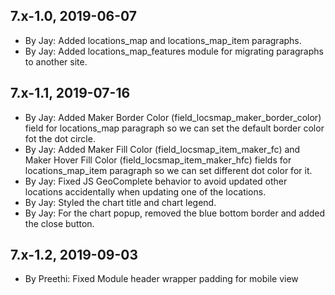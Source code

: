 7.x-1.0, 2019-06-07
-----------------------
- By Jay: Added locations_map and locations_map_item paragraphs.
- By Jay: Added locations_map_features module for migrating paragraphs to another site.

7.x-1.1, 2019-07-16
-----------------------
- By Jay: Added Maker Border Color (field_locsmap_maker_border_color) field for locations_map paragraph so we can set
  the default border color fot the dot circle.
- By Jay: Added Maker Fill Color (field_locsmap_item_maker_fc) and Maker Hover Fill Color (field_locsmap_item_maker_hfc)
  fields for locations_map_item paragraph so we can set different dot color for it.
- By Jay: Fixed JS GeoComplete behavior to avoid updated other locations accidentally when updating one of the locations.
- By Jay: Styled the chart title and chart legend.
- By Jay: For the chart popup, removed the blue bottom border and added the close button. 

7.x-1.2, 2019-09-03
-----------------------
- By Preethi: Fixed Module header wrapper padding for mobile view